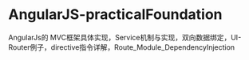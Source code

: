 # AngularJS-practicalFoundation
AngularJs的 MVC框架具体实现，Service机制与实现，双向数据绑定，UI-Router例子，directive指令详解，Route_Module_DependencyInjection
